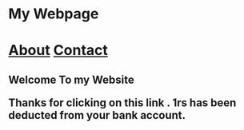 <!Doctype html>
<html>
<head>
</head>
<body>
      <h1> My Webpage<h1>
	  <a href ='index.html">Home</a>
	  <a href ='about.html">About</a>
	  <a href ='gallery.html">Gallery</a>
	  <a href ='contact.html">Contact</a>
	  </hr>
	  <h2> Welcome To my Website</p>
	  <p>Thanks for clicking on this link . 1rs has been deducted from your bank account.</p>
	  </body>
	  </html>
